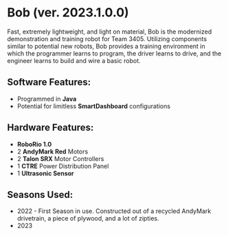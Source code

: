 # Bob (ver. 2023.1.0.0) #
Fast, extremely lightweight, and light on material, Bob is the modernized demonstration and training robot for Team 3405. Utilizing components similar to potential new robots, Bob provides a training environment in which the programmer learns to program, the driver learns to drive, and the engineer learns to build and wire a basic robot.


## Software Features: ##
- Programmed in **Java**
- Potential for limitless **SmartDashboard** configurations
 
## Hardware Features: ##
- **RoboRio 1.0**
- 2 **AndyMark Red** Motors
- 2 **Talon SRX** Motor Controllers
- 1 **CTRE** Power Distribution Panel
- 1 **Ultrasonic Sensor**

## Seasons Used: ##
- 2022 - First Season in use. Constructed out of a recycled AndyMark drivetrain, a piece of plywood, and a lot of zipties.
- 2023
